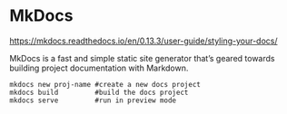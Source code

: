 # MkDocs
https://mkdocs.readthedocs.io/en/0.13.3/user-guide/styling-your-docs/

MkDocs is a fast and simple static site generator that’s geared towards building project documentation with Markdown.
```
mkdocs new proj-name #create a new docs project
mkdocs build         #build the docs project
mkdocs serve         #run in preview mode
```
